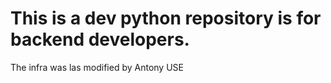 # This is a dev python repository is for backend developers.
 The infra was las modified by Antony USE